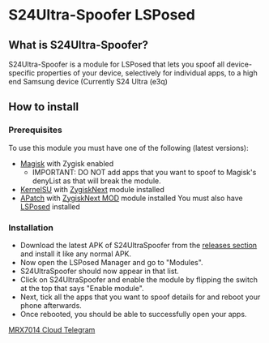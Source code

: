 # S24Ultra-Spoofer LSPosed

## What is S24Ultra-Spoofer?
S24Ultra-Spoofer is a module for LSPosed that lets you spoof all device-specific properties of your device, selectively for individual apps, to a high end Samsung device (Currently S24 Ultra (e3q)

## How to install
### Prerequisites
To use this module you must have one of the following (latest versions):
- [Magisk](https://github.com/topjohnwu/Magisk) with Zygisk enabled
    - IMPORTANT: DO NOT add apps that you want to spoof to Magisk's denyList as that will break the module.
- [KernelSU](https://github.com/tiann/KernelSU) with [ZygiskNext](https://github.com/Dr-TSNG/ZygiskNext) module installed
- [APatch](https://github.com/bmax121/APatch) with [ZygiskNext MOD](https://github.com/Yervant7/ZygiskNext) module installed
You must also have [LSPosed](https://github.com/mywalkb/LSPosed_mod) installed

### Installation
- Download the latest APK of S24UltraSpoofer from the [releases section](https://github.com/mrx7014/S24Ultra-Spoofer_LSPosed/releases) and install it like any normal APK.
- Now open the LSPosed Manager and go to "Modules".
- S24UltraSpoofer should now appear in that list.
- Click on S24UltraSpoofer and enable the module by flipping the switch at the top that says "Enable module".
- Next, tick all the apps that you want to spoof details for and reboot your phone afterwards.
- Once rebooted, you should be able to successfully open your apps.

[MRX7014 Cloud Telegram](https://t.me/mrx7014cloud)
